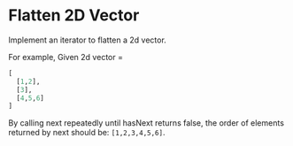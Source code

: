 # Flatten 2D Vector
Implement an iterator to flatten a 2d vector.

For example,
Given 2d vector =
```python
[
  [1,2],
  [3],
  [4,5,6]
]
```
By calling next repeatedly until hasNext returns false, the order of elements returned by next should be: `[1,2,3,4,5,6]`.